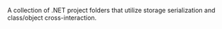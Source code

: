 A collection of .NET project folders that utilize storage serialization and class/object cross-interaction.
